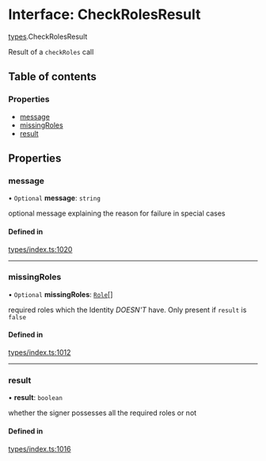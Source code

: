 # Interface: CheckRolesResult

[types](../wiki/types).CheckRolesResult

Result of a `checkRoles` call

## Table of contents

### Properties

- [message](../wiki/types.CheckRolesResult#message)
- [missingRoles](../wiki/types.CheckRolesResult#missingroles)
- [result](../wiki/types.CheckRolesResult#result)

## Properties

### message

• `Optional` **message**: `string`

optional message explaining the reason for failure in special cases

#### Defined in

[types/index.ts:1020](https://github.com/PolymeshAssociation/polymesh-sdk/blob/46129005/src/types/index.ts#L1020)

___

### missingRoles

• `Optional` **missingRoles**: [`Role`](../wiki/types#role)[]

required roles which the Identity *DOESN'T* have. Only present if `result` is `false`

#### Defined in

[types/index.ts:1012](https://github.com/PolymeshAssociation/polymesh-sdk/blob/46129005/src/types/index.ts#L1012)

___

### result

• **result**: `boolean`

whether the signer possesses all the required roles or not

#### Defined in

[types/index.ts:1016](https://github.com/PolymeshAssociation/polymesh-sdk/blob/46129005/src/types/index.ts#L1016)
